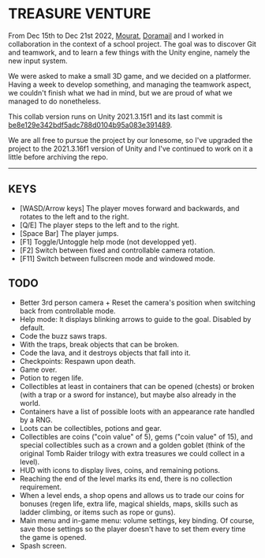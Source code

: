 # TREASURE VENTURE

From Dec 15th to Dec 21st 2022, [Mourat](https://github.com/Mourat), [Doramail](https://github.com/doramail) and I worked in collaboration in the context of a school project. The goal was to discover Git and teamwork, and to learn a few things with the Unity engine, namely the new input system.  

We were asked to make a small 3D game, and we decided on a platformer. Having a week to develop something, and managing the teamwork aspect, we couldn't finish what we had in mind, but we are proud of what we managed to do nonetheless.  

This collab version runs on Unity 2021.3.15f1 and its last commit is [be8e129e342bdf5adc788d0104b95a083e391489](https://github.com/TheLycorisRadiata/game_unity_treasureventure/tree/be8e129e342bdf5adc788d0104b95a083e391489).  

We are all free to pursue the project by our lonesome, so I've upgraded the project to the 2021.3.16f1 version of Unity and I've continued to work on it a little before archiving the repo.  

---

## KEYS

- [WASD/Arrow keys] The player moves forward and backwards, and rotates to the left and to the right.
- [Q/E] The player steps to the left and to the right.
- [Space Bar] The player jumps.
- [F1] Toggle/Untoggle help mode (not developped yet).
- [F2] Switch between fixed and controllable camera rotation.
- [F11] Switch between fullscreen mode and windowed mode.

## TODO

- Better 3rd person camera + Reset the camera's position when switching back from controllable mode.
- Help mode: It displays blinking arrows to guide to the goal. Disabled by default.
- Code the buzz saws traps.
- With the traps, break objects that can be broken.
- Code the lava, and it destroys objects that fall into it.
- Checkpoints: Respawn upon death.
- Game over.
- Potion to regen life.
- Collectibles at least in containers that can be opened (chests) or broken (with a trap or a sword for instance), but maybe also already in the world.
- Containers have a list of possible loots with an appearance rate handled by a RNG.
- Loots can be collectibles, potions and gear.
- Collectibles are coins ("coin value" of 5), gems ("coin value" of 15), and special collectibles such as a crown and a golden goblet (think of the original Tomb Raider trilogy with extra treasures we could collect in a level).
- HUD with icons to display lives, coins, and remaining potions.
- Reaching the end of the level marks its end, there is no collection requirement.
- When a level ends, a shop opens and allows us to trade our coins for bonuses (regen life, extra life, magical shields, maps, skills such as ladder climbing, or items such as rope or guns).
- Main menu and in-game menu: volume settings, key binding. Of course, save those settings so the player doesn't have to set them every time the game is opened.
- Spash screen.

